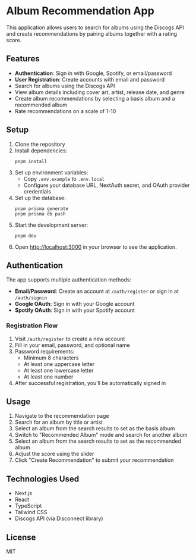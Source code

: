 # Album Recommendation App

This application allows users to search for albums using the Discogs API and create recommendations by pairing albums together with a rating score.

## Features

- **Authentication**: Sign in with Google, Spotify, or email/password
- **User Registration**: Create accounts with email and password
- Search for albums using the Discogs API
- View album details including cover art, artist, release date, and genre
- Create album recommendations by selecting a basis album and a recommended album
- Rate recommendations on a scale of 1-10

## Setup

1. Clone the repository
2. Install dependencies:
   ```
   pnpm install
   ```
3. Set up environment variables:
   - Copy `.env.example` to `.env.local`
   - Configure your database URL, NextAuth secret, and OAuth provider credentials
4. Set up the database:
   ```
   pnpm prisma generate
   pnpm prisma db push
   ```
5. Start the development server:
   ```
   pnpm dev
   ```
6. Open [http://localhost:3000](http://localhost:3000) in your browser to see the application.

## Authentication

The app supports multiple authentication methods:

- **Email/Password**: Create an account at `/auth/register` or sign in at `/auth/signin`
- **Google OAuth**: Sign in with your Google account
- **Spotify OAuth**: Sign in with your Spotify account

### Registration Flow

1. Visit `/auth/register` to create a new account
2. Fill in your email, password, and optional name
3. Password requirements:
   - Minimum 8 characters
   - At least one uppercase letter
   - At least one lowercase letter  
   - At least one number
4. After successful registration, you'll be automatically signed in

## Usage

1. Navigate to the recommendation page
2. Search for an album by title or artist
3. Select an album from the search results to set as the basis album
4. Switch to "Recommended Album" mode and search for another album
5. Select an album from the search results to set as the recommended album
6. Adjust the score using the slider
7. Click "Create Recommendation" to submit your recommendation

## Technologies Used

- Next.js
- React
- TypeScript
- Tailwind CSS
- Discogs API (via Disconnect library)

## License

MIT
